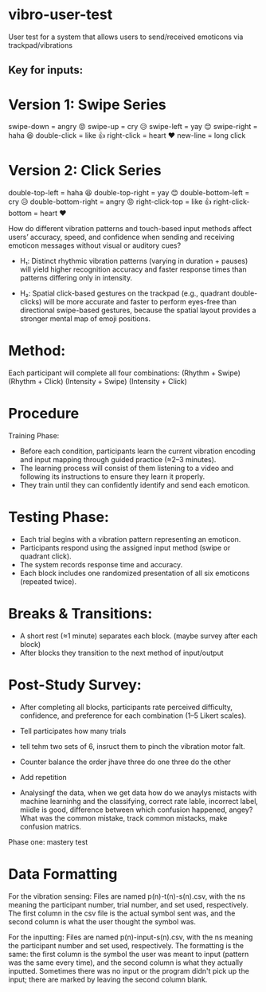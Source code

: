 # vibro-user-test
User test for a system that allows users to send/received emoticons via trackpad/vibrations

## Key for inputs:
# Version 1: Swipe Series
swipe-down = angry 😡
swipe-up = cry 😥
swipe-left = yay 😊
swipe-right = haha 😆
double-click = like 👍
right-click = heart ❤️
new-line = long click

# Version 2: Click Series
double-top-left = haha 😆
double-top-right = yay 😊
double-bottom-left = cry 😥
double-bottom-right = angry 😡
right-click-top = like 👍
right-click-bottom = heart ❤️

How do different vibration patterns and touch-based input methods affect users’ accuracy, speed, and confidence when sending and receiving emoticon messages without visual or auditory cues?

- H₁: Distinct rhythmic vibration patterns (varying in duration + pauses) will yield higher recognition accuracy and faster response times than patterns differing only in intensity.

- H₂: Spatial click-based gestures on the trackpad (e.g., quadrant double-clicks) will be more accurate and faster to perform eyes-free than directional swipe-based gestures, because the spatial layout provides a stronger mental map of emoji positions.

# Method:
Each participant will complete all four combinations:
(Rhythm + Swipe)
(Rhythm + Click)
(Intensity + Swipe)
(Intensity + Click)

# Procedure
Training Phase:
- Before each condition, participants learn the current vibration encoding and input mapping through guided practice (≈2–3 minutes).
- The learning process will consist of them listening to a video and following its instructions to ensure they learn it properly. 
- They train until they can confidently identify and send each emoticon.

# Testing Phase:
- Each trial begins with a vibration pattern representing an emoticon.
- Participants respond using the assigned input method (swipe or quadrant click).
- The system records response time and accuracy.
- Each block includes one randomized presentation of all six emoticons (repeated twice).

# Breaks & Transitions:
- A short rest (≈1 minute) separates each block. (maybe survey after each block)
- After blocks they transition to the next method of input/output

# Post-Study Survey:
- After completing all blocks, participants rate perceived difficulty, confidence, and preference for each combination (1–5 Likert scales).

- Tell participates how many trials
- tell tehm two sets of 6, insruct them to pinch the vibration motor falt.
- Counter balance the order jhave three do one three do the other
- Add repetition
- Analysingf the data, when we get data how do we anaylys mistacts with machine learninhg and the classifying, correct rate lable, incorrect label, miidle is good, difference between which confusion happened, angey? What was the common mistake, track common mistacks, make confusion matrics.

Phase one: mastery test

# Data Formatting
For the vibration sensing:
Files are named p(n)-t(n)-s(n).csv, with the ns meaning the participant number, trial number, and set used, respectively. The first column in the csv file is the actual symbol sent was, and the second column is what the user thought the symbol was.

For the inputting:
Files are named p(n)-input-s(n).csv, with the ns meaning the participant number and set used, respectively. The formatting is the same: the first column is the symbol the user was meant to input (pattern was the same every time), and the second column is what they actually inputted. Sometimes there was no input or the program didn't pick up the input; there are marked by leaving the second column blank.